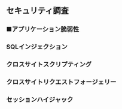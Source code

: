 ## セキュリティ調査
### ■アプリケーション脆弱性
### SQLインジェクション
### クロスサイトスクリプティング
### クロスサイトリクエストフォージェリー
### セッションハイジャック

